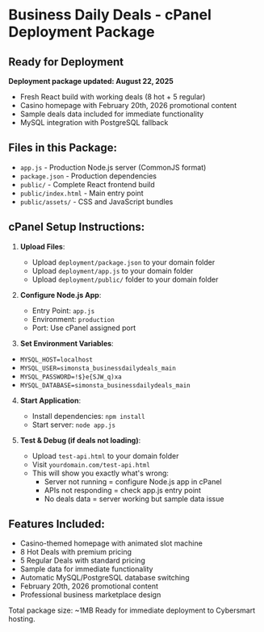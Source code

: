 # Business Daily Deals - cPanel Deployment Package

## Ready for Deployment

**Deployment package updated: August 22, 2025**
- Fresh React build with working deals (8 hot + 5 regular)
- Casino homepage with February 20th, 2026 promotional content
- Sample deals data included for immediate functionality
- MySQL integration with PostgreSQL fallback

## Files in this Package:

- `app.js` - Production Node.js server (CommonJS format)
- `package.json` - Production dependencies 
- `public/` - Complete React frontend build
- `public/index.html` - Main entry point
- `public/assets/` - CSS and JavaScript bundles

## cPanel Setup Instructions:

1. **Upload Files**:
   - Upload `deployment/package.json` to your domain folder
   - Upload `deployment/app.js` to your domain folder  
   - Upload `deployment/public/` folder to your domain folder

2. **Configure Node.js App**:
   - Entry Point: `app.js`
   - Environment: `production`
   - Port: Use cPanel assigned port

3. **Set Environment Variables**:
- `MYSQL_HOST=localhost`
- `MYSQL_USER=simonsta_businessdailydeals_main`  
- `MYSQL_PASSWORD=!$}e{SJW_q)xa`
- `MYSQL_DATABASE=simonsta_businessdailydeals_main`

4. **Start Application**:
   - Install dependencies: `npm install`
   - Start server: `node app.js`

5. **Test & Debug (if deals not loading)**:
   - Upload `test-api.html` to your domain folder
   - Visit `yourdomain.com/test-api.html` 
   - This will show you exactly what's wrong:
     * Server not running = configure Node.js app in cPanel
     * APIs not responding = check app.js entry point
     * No deals data = server working but sample data issue

## Features Included:

- Casino-themed homepage with animated slot machine
- 8 Hot Deals with premium pricing
- 5 Regular Deals with standard pricing  
- Sample data for immediate functionality
- Automatic MySQL/PostgreSQL database switching
- February 20th, 2026 promotional content
- Professional business marketplace design

Total package size: ~1MB
Ready for immediate deployment to Cybersmart hosting.